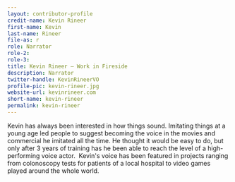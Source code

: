 ```yaml
---
layout: contributor-profile
credit-name: Kevin Rineer
first-name: Kevin
last-name: Rineer
file-as: r
role: Narrator
role-2:
role-3:
title: Kevin Rineer — Work in Fireside
description: Narrator
twitter-handle: KevinRineerVO
profile-pic: kevin-rineer.jpg
website-url: kevinrineer.com
short-name: kevin-rineer
permalink: kevin-rineer
---
```

Kevin has always been interested in how things sound. Imitating things at a young age led people to suggest becoming the voice in the movies and commercial he imitated all the time. He thought it would be easy to do, but only after 3 years of training has he been able to reach the level of a high-performing voice actor.
​
Kevin's voice has been featured in projects ranging from colonoscopy tests for patients of a local hospital to video games played around the whole world.
